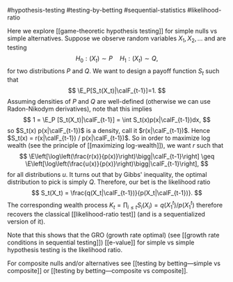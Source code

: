 #hypothesis-testing #testing-by-betting #sequential-statistics #likelihood-ratio

Here we explore [[game-theoretic hypothesis testing]] for simple nulls vs simple alternatives.  Suppose we observe random variables $X_1, X_2,\dots$ and are testing 
$$
H_0: (X_t) \sim P \quad H_1: (X_t)\sim Q,
$$
for two distributions $P$ and $Q$. We want to design a payoff function $S_t$ such that 
$$
\E_P[S_t(X_t)|\calF_{t-1}]=1.
$$
Assuming densities of $P$ and $Q$ are well-defined (otherwise we can use Radon-Nikodym derivatives), note that this implies 
$$
1 = \E_P [S_t(X_t)|\calF_{t-1}] = \int S_t(x)p(x|\calF_{t-1})dx,
$$
so $S_t(x) p(x|\calF_{t-1})$ is a density, call it $r(x|\calF_{t-1})$. Hence $S_t(x) = r(x|\calF_{t-1}) / p(x|\calF_{t-1})$. So in order to maximize log wealth (see the principle of [[maximizing log-wealth]]), we want $r$ such that 
$$
\E\left[\log\left(\frac{r(x)}{p(x)}\right)\bigg|\calF_{t-1}\right] \geq \E\left[\log\left(\frac{u(x)}{p(x)}\right)\bigg|\calF_{t-1}\right],
$$
for all distributions $u$. It turns out that by Gibbs' inequality, the optimal distribution to pick is simply $Q$. Therefore, our bet is the likelihood ratio 
$$
S_t(X_t) = \frac{q(X_t|\calF_{t-1})}{p(X_t|\calF_{t-1})}.
$$
The corresponding wealth process $K_t = \prod_{i\leq t}S_i(X_i) = q(X_1^t) / p(X_1^t)$ therefore recovers the classical [[likelihood-ratio test]] (and is a sequentialized version of it). 

Note that this shows that the GRO (growth rate optimal) (see [[growth rate conditions in sequential testing]]) [[e-value]] for simple vs simple hypothesis testing is the likelihood ratio. 

For composite nulls and/or alternatives see [[testing by betting—simple vs composite]] or [[testing by betting—composite vs composite]]. 
